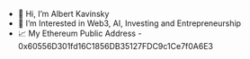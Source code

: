 - 👋 Hi, I’m Albert Kavinsky
- 👀 I’m Interested in Web3, AI, Investing and Entrepreneurship
- 📈 My Ethereum Public Address - 0x60556D301fd16C1856DB35127FDC9c1Ce7f0A6E3
